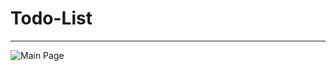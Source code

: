# Todo-List
*******************
![Main Page]([Screenshots/Main.png](https://github.com/MostafaAlaa297/Todo-List/blob/master/Screenshot/Main.png?raw=true)https://github.com/MostafaAlaa297/Todo-List/blob/master/Screenshot/Main.png?raw=true)
